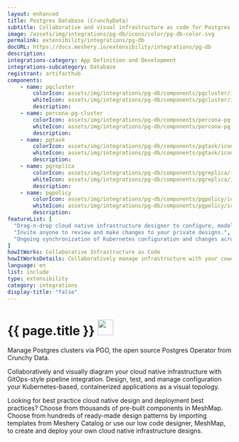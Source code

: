 ```yaml
---
layout: enhanced
title: Postgres Database (CrunchyData)
subtitle: Collaborative and visual infrastructure as code for Postgres Database (CrunchyData)
image: /assets/img/integrations/pg-db/icons/color/pg-db-color.svg
permalink: extensibility/integrations/pg-db
docURL: https://docs.meshery.io/extensibility/integrations/pg-db
description: 
integrations-category: App Definition and Development
integrations-subcategory: Database
registrant: artifacthub
components: 
	- name: pgcluster
		colorIcon: assets/img/integrations/pg-db/components/pgcluster/icons/color/pgcluster-color.svg
		whiteIcon: assets/img/integrations/pg-db/components/pgcluster/icons/white/pgcluster-white.svg
		description: 
	- name: percona-pg-cluster
		colorIcon: assets/img/integrations/pg-db/components/percona-pg-cluster/icons/color/percona-pg-cluster-color.svg
		whiteIcon: assets/img/integrations/pg-db/components/percona-pg-cluster/icons/white/percona-pg-cluster-white.svg
		description: 
	- name: pgtask
		colorIcon: assets/img/integrations/pg-db/components/pgtask/icons/color/pgtask-color.svg
		whiteIcon: assets/img/integrations/pg-db/components/pgtask/icons/white/pgtask-white.svg
		description: 
	- name: pgreplica
		colorIcon: assets/img/integrations/pg-db/components/pgreplica/icons/color/pgreplica-color.svg
		whiteIcon: assets/img/integrations/pg-db/components/pgreplica/icons/white/pgreplica-white.svg
		description: 
	- name: pgpolicy
		colorIcon: assets/img/integrations/pg-db/components/pgpolicy/icons/color/pgpolicy-color.svg
		whiteIcon: assets/img/integrations/pg-db/components/pgpolicy/icons/white/pgpolicy-white.svg
		description: 
featureList: [
  "Drag-n-drop cloud native infrastructure designer to configure, model, and deploy your workloads.",
  "Invite anyone to review and make changes to your private designs.",
  "Ongoing synchronization of Kubernetes configuration and changes across any number of clusters."
]
howItWorks: Collaborative Infrastructure as Code
howItWorksDetails: Collaboratively manage infrastructure with your coworkers synchronously sharing the same designs.
language: en
list: include
type: extensibility
category: integrations
display-title: "false"
---
```

<h1>{{ page.title }} <img src="{{ page.image }}" style="width: 35px; height: 35px;" /></h1>

<p>
Manage Postgres clusters via PGO, the open source Postgres Operator from Crunchy Data.
</p>
<p>
    Collaboratively and visually diagram your cloud native infrastructure with GitOps-style pipeline integration. Design, test, and manage configuration your Kubernetes-based, containerized applications as a visual topology.
</p>
<p>
    Looking for best practice cloud native design and deployment best practices? Choose from thousands of pre-built components in MeshMap. Choose from hundreds of ready-made design patterns by importing templates from Meshery Catalog or use our low code designer, MeshMap, to create and deploy your own cloud native infrastructure designs.
</p>
